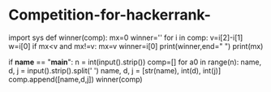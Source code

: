 # Competition-for-hackerrank-
import sys
def winner(comp):
    mx=0
    winner=''
    for i in comp:
        v=i[2]-i[1]
        w=i[0]
        if mx<v and mx!=v:
            mx=v
            winner=i[0]
    print(winner,end=" ")
    print(mx)
    
if __name__ == "__main__":
    n = int(input().strip())
    comp=[]
    for a0 in range(n):
        name, d, j = input().strip().split(' ')
        name, d, j = [str(name), int(d), int(j)]
        comp.append([name,d,j])
    winner(comp)
